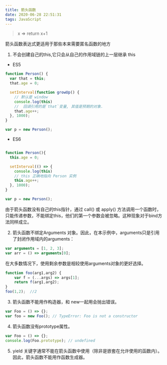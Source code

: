 ```yaml
---
title: 箭头函数
date: 2020-06-28 22:51:31
tags: JavaScript
---
```


> x => return x+1

<!-- more -->


箭头函数表达式更适用于那些本来需要匿名函数的地方

1. 不会创建自己的this,它只会从自己的作用域链的上一层继承 this

- ES5

```js
function Person() {
  var that = this;
  that.age = 0;

  setInterval(function growUp() {
    // 默认是 window 
    console.log(this)
    //  回调引用的是`that`变量, 其值是预期的对象. 
    that.age++;
  }, 1000);
}

var p = new Person();

```



- ES6

```js

function Person(){
  this.age = 0;

  setInterval(() => {
    console.log(this)
    // this 正确地指向 Person 实例
    this.age++; 
  }, 1000);
}

var p = new Person();

```

由于箭头函数没有自己的this指针，通过 call() 或 apply() 方法调用一个函数时，只能传递参数，不能绑定this，他们的第一个参数会被忽略。这种现象对于bind方法同样成立。

2. 箭头函数不绑定Arguments 对象。因此，在本示例中，arguments只是引用了封闭作用域内的arguments：

```js
var arguments = [1, 2, 3];
var arr = () => arguments[0];
```

在大多数情况下，使用剩余参数是相较使用arguments对象的更好选择。

```js
function foo(arg1,arg2) { 
    var f = (...args) => args[1]; 
    return f(arg1,arg2); 
} 
foo(1,2);  //2
```


3. 箭头函数不能用作构造器，和 new一起用会抛出错误。

```js
var Foo = () => {};
var foo = new Foo(); // TypeError: Foo is not a constructor
```

4. 箭头函数没有prototype属性。

```js
var Foo = () => {};
console.log(Foo.prototype); // undefined
```

5. yield 关键字通常不能在箭头函数中使用（除非是嵌套在允许使用的函数内）。因此，箭头函数不能用作函数生成器。 
